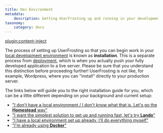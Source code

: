```yaml
---
title: Dev Environment
metadata:
    description: Getting UserFrosting up and running in your development environment.
taxonomy:
    category: docs
---
```

[plugin:content-inject](/modular/_update5.0)

The process of setting up UserFrosting so that you can begin work in your [local development environment](/background/develop-locally-serve-globally) is known as **installation**. This is a separate process from [deployment](/going-live), which is when you actually push your fully developed application to a live server. Please be sure that you understand this distinction before proceeding further! UserFrosting is not like, for example, Wordpress, where you can "install" directly to your production server.

The links below will guide you to the right installation guide for you, which can be a little different depending on your background and current setup:

- ["I don't have a local environment / I don't know what that is. Let's go the **Homestead** way"](/installation/environment/homestead)
- ["I want the simplest solution to get up and running fast, let's try **Lando**"](/installation/environment/lando)
- ["I have a local environment set up already, I'll do everything myself"](/installation/environment/native)
- ["I'm already using **Docker**"](/installation/environment/docker)
